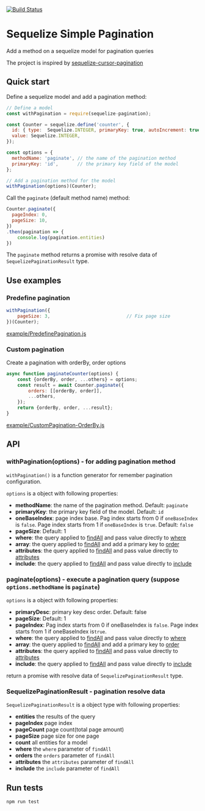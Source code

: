 [![Build Status](https://travis-ci.org/eugenechen0514/sequelize-simple-pagination.svg?branch=master)](https://travis-ci.org/eugenechen0514/sequelize-simple-pagination)

# Sequelize Simple Pagination

Add a method on a sequelize model for pagination queries

The project is inspired by [sequelize-cursor-pagination](https://www.npmjs.com/package/sequelize-cursor-pagination)

## Quick start

Define a sequelize model and add a pagination method:

```javascript
// Define a model
const withPagination = require(sequelize-pagination);

const Counter = sequelize.define('counter', {
  id: { type:  Sequelize.INTEGER, primaryKey: true, autoIncrement: true },
  value: Sequelize.INTEGER,
});

const options = {
  methodName: 'paginate', // the name of the pagination method
  primaryKey: 'id',       // the primary key field of the model
};

// Add a pagination method for the model
withPagination(options)(Counter);
```


Call the `paginate` (default method name) method:
```javascript
Counter.paginate({
  pageIndex: 0,
  pageSize: 10,
})
.then(pagination => {
    console.log(pagination.entities)
})
```

The `paginate` method returns a promise with resolve data of `SequelizePaginationResult` type.


## Use examples

### Predefine pagination

```javascript
withPagination({
    pageSize: 3,                            // Fix page size
})(Counter);
```

[example/PredefinePagination.js](example/PredefinePagination.js)


### Custom pagination

Create a pagination with orderBy, order options

```javascript
async function paginateCounter(options) {
    const {orderBy, order, ...others} = options;
    const result = await Counter.paginate({
        orders: [[orderBy, order]],
        ...others,
    });
    return {orderBy, order, ...result};
}
```

[example/CustomPagination-OrderBy.js](example/CustomPagination-OrderBy.js)


## API

### withPagination(options) -  for adding pagination method
`withPagination()` is a function generator for remember pagination configuration.

`options` is a object with following properties: 
* **methodName**: the name of the pagination method. Default: `paginate`
* **primaryKey**: the primary key field of the model. Default: `id`
* **oneBaseIndex**: page index base. Pag index starts from 0 if `oneBaseIndex` is `false`. Page index starts from 1 if `oneBaseIndex` is `true`. Default: `false`
* **pageSize**: Default: 1
* **where**: the query applied to [findAll](http://docs.sequelizejs.com/manual/tutorial/models-usage.html#-findall-search-for-multiple-elements-in-the-database) and pass value directly to [where](http://docs.sequelizejs.com/manual/tutorial/querying.html#where)
* **array**: the query applied to [findAll](http://docs.sequelizejs.com/manual/tutorial/models-usage.html#-findall-search-for-multiple-elements-in-the-database) and add a primary key to [order](http://docs.sequelizejs.com/manual/tutorial/querying.html#ordering)
* **attributes**: the query applied to [findAll](http://docs.sequelizejs.com/manual/tutorial/models-usage.html#-findall-search-for-multiple-elements-in-the-database) and pass value directly to [attributes](http://docs.sequelizejs.com/manual/tutorial/querying.html#attributes)
* **include**: the query applied to [findAll](http://docs.sequelizejs.com/manual/tutorial/models-usage.html#-findall-search-for-multiple-elements-in-the-database) and pass value directly to [include](http://docs.sequelizejs.com/manual/tutorial/querying.html#relations-associations)


### paginate(options) - execute a pagination query (suppose `options.methodName` is `paginate`)

`options` is a object with following properties: 
* **primaryDesc**: primary key desc order. Default: false
* **pageSize**: Default: 1
* **pageIndex**: Pag index starts from 0 if oneBaseIndex is `false`. Page index starts from 1 if oneBaseIndex is`true`.
* **where**: the query applied to [findAll](http://docs.sequelizejs.com/manual/tutorial/models-usage.html#-findall-search-for-multiple-elements-in-the-database) and pass value directly to [where](http://docs.sequelizejs.com/manual/tutorial/querying.html#where)
* **array**: the query applied to [findAll](http://docs.sequelizejs.com/manual/tutorial/models-usage.html#-findall-search-for-multiple-elements-in-the-database) and add a primary key to [order](http://docs.sequelizejs.com/manual/tutorial/querying.html#ordering)
* **attributes**: the query applied to [findAll](http://docs.sequelizejs.com/manual/tutorial/models-usage.html#-findall-search-for-multiple-elements-in-the-database) and pass value directly to [attributes](http://docs.sequelizejs.com/manual/tutorial/querying.html#attributes)
* **include**: the query applied to [findAll](http://docs.sequelizejs.com/manual/tutorial/models-usage.html#-findall-search-for-multiple-elements-in-the-database) and pass value directly to [include](http://docs.sequelizejs.com/manual/tutorial/querying.html#relations-associations)

return a promise with resolve data of `SequelizePaginationResult` type.


### SequelizePaginationResult - pagination resolve data

`SequelizePaginationResult` is a object type with following properties:
* **entities** the results of the query
* **pageIndex** page index
* **pageCount** page count(total page amount)
* **pageSize** page size for one page
* **count** all entities for a model
* **where** the `where` parameter of `findAll`
* **orders** the `orders` parameter of `findAll`
* **attributes** the `attributes` parameter of `findAll`
* **include** the `include` parameter of `findAll`


## Run tests

```
npm run test
```